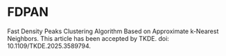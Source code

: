 # FDPAN
Fast Density Peaks Clustering Algorithm Based on Approximate k-Nearest Neighbors. This article has been accepted by TKDE. 
doi: 10.1109/TKDE.2025.3589794.
